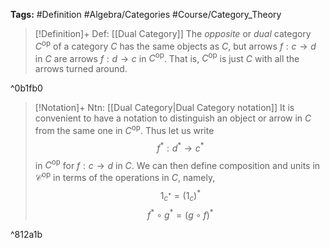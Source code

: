 **Tags:** #Definition #Algebra/Categories #Course/Category_Theory 

> [!Definition]+ Def: [[Dual Category]]
> The *opposite* or *dual* category $C^{\text{op}}$ of a category $C$ has the same objects as $C$, but arrows $f:c\to d$ in $C$ are arrows $f:d\to c$ in $C^{\text{op}}$. That is, $C^{\text{op}}$ is just $C$ with all the arrows turned around.

^0b1fb0

> [!Notation]+ Ntn: [[Dual Category|Dual Category notation]]
> It is convenient to have a notation to distinguish an object or arrow in $C$ from the same one in $C^{\text{op}}$. Thus let us write
> $$f^*:d^*\to c^*$$
> in $C^{\text{op}}$ for $f:c\to d$ in $C$. We can then define composition and units in $\mathcal{C}^{\text{op}}$ in terms of the operations in $C$, namely,
> $$1_{c^*}= (1_{c})^*$$
> $$f^*\circ g^*=(g\circ f)^*$$

^812a1b
